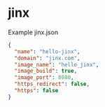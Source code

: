 # jinx


Example jinx.json
```json
{
  "name": "hello-jinx",
  "domain": "jinx.com",
  "image_name": "hello_jinx",
  "image_build": true,
  "image_port": 8080,
  "https_redirect": false,
  "https": false
}
```
